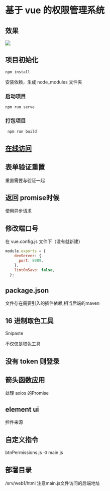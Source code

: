 # 基于 vue 的权限管理系统

## 效果

![](http://javahouse.xyz/20200131153421.png)

## 项目初始化
```
npm install
```
安装依赖，生成 node_modules 文件夹

### 启动项目
```
npm run serve
```
### 打包项目
```
 npm run build
```

## [在线访问](http://47.105.202.146:8081/)


## 表单验证重置

重置需要与验证一起

## 返回 promise时候

使用异步请求

## 修改端口号

在 vue.config.js 文件下（没有就新建）

```js
module.exports = {
    devServer: {
      port: 8989,
    },
    lintOnSave: false,
  };
```


## package.json

文件存在需要引入的插件依赖,相当后端的maven

## 16 进制取色工具

Snipaste

不仅仅是取色工具

## 没有 token 则登录

## 箭头函数应用

处理 axios 的Promise

## element ui
控件来源

## 自定义指令

btnPermissions.js -》 main.js

## 部署目录

/srv/web1/html
注意main.js文件访问的后端地址